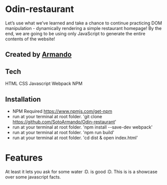 # Odin-restaurant
Let’s use what we’ve learned and take a chance to continue practicing DOM manipulation - dynamically rendering a simple restaurant homepage! By the end, we are going to be using only JavaScript to generate the entire contents of the website!


## Created by [Armando](http://github.com/Macatuz)
## Tech

HTML
CSS
Javascript
Webpack
NPM 

## Installation
- NPM Required https://www.npmjs.com/get-npm
- run at your terminal at root folder. 'git clone https://github.com/SotoArmando/Odin-restaurant'
- run at your terminal at root folder. 'npm install --save-dev webpack'
- run at your terminal at root folder. 'npm run build'
- run at your terminal at root folder. 'cd dist & open index.html'

# Features

At least it lets you ask for some water :D. is good :D. This is is a showcase over some javascript facts.
